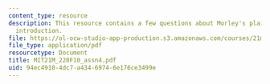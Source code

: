 ```yaml
---
content_type: resource
description: This resource contains a few questions about Morley's plaine and easie
  introduction.
file: https://ol-ocw-studio-app-production.s3.amazonaws.com/courses/21m-220-early-music-fall-2010/94ec49104dc7a43469746e176ce3499e_MIT21M_220F10_assn4.pdf
file_type: application/pdf
resourcetype: Document
title: MIT21M_220F10_assn4.pdf
uid: 94ec4910-4dc7-a434-6974-6e176ce3499e
---
```

